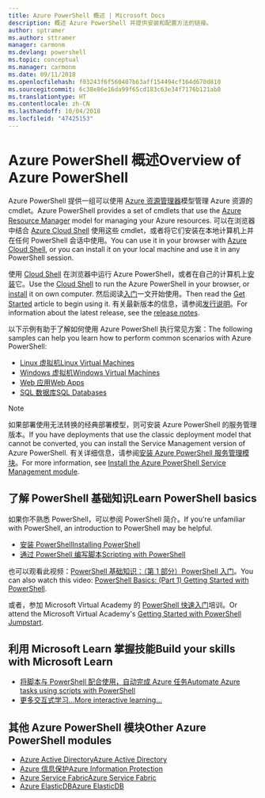 ```yaml
---
title: Azure PowerShell 概述 | Microsoft Docs
description: 概述 Azure PowerShell 并提供安装和配置方法的链接。
author: sptramer
ms.author: sttramer
manager: carmonm
ms.devlang: powershell
ms.topic: conceptual
ms.manager: carmonm
ms.date: 09/11/2018
ms.openlocfilehash: f03243f6f560407b63aff154494cf164d670d810
ms.sourcegitcommit: 6c38e86e16da99f65cd183c63e34f7176b121ab8
ms.translationtype: HT
ms.contentlocale: zh-CN
ms.lasthandoff: 10/04/2018
ms.locfileid: "47425153"
---
```

# <a name="overview-of-azure-powershell"></a><span data-ttu-id="0bb91-103">Azure PowerShell 概述</span><span class="sxs-lookup"><span data-stu-id="0bb91-103">Overview of Azure PowerShell</span></span>

<span data-ttu-id="0bb91-104">Azure PowerShell 提供一组可以使用 [Azure 资源管理器](/azure/azure-resource-manager/resource-group-overview)模型管理 Azure 资源的 cmdlet。</span><span class="sxs-lookup"><span data-stu-id="0bb91-104">Azure PowerShell provides a set of cmdlets that use the [Azure Resource Manager](/azure/azure-resource-manager/resource-group-overview) model for managing your Azure resources.</span></span> <span data-ttu-id="0bb91-105">可以在浏览器中结合 [Azure Cloud Shell](/azure/cloud-shell/overview) 使用这些 cmdlet，或者将它们安装在本地计算机上并在任何 PowerShell 会话中使用。</span><span class="sxs-lookup"><span data-stu-id="0bb91-105">You can use it in your browser with [Azure Cloud Shell](/azure/cloud-shell/overview), or you can install it on your local machine and use it in any PowerShell session.</span></span>

<span data-ttu-id="0bb91-106">使用 [Cloud Shell](/azure/cloud-shell/overview) 在浏览器中运行 Azure PowerShell，或者在自己的计算机上[安装](install-azurerm-ps.md)它。</span><span class="sxs-lookup"><span data-stu-id="0bb91-106">Use the [Cloud Shell](/azure/cloud-shell/overview) to run the Azure PowerShell in your browser, or [install](install-azurerm-ps.md) it on own computer.</span></span> <span data-ttu-id="0bb91-107">然后阅读[入门](get-started-azureps.md)一文开始使用。</span><span class="sxs-lookup"><span data-stu-id="0bb91-107">Then read the [Get Started](get-started-azureps.md) article to begin using it.</span></span> <span data-ttu-id="0bb91-108">有关最新版本的信息，请参阅[发行说明](release-notes-azureps.md)。</span><span class="sxs-lookup"><span data-stu-id="0bb91-108">For information about the latest release, see the [release notes](release-notes-azureps.md).</span></span>

<span data-ttu-id="0bb91-109">以下示例有助于了解如何使用 Azure PowerShell 执行常见方案：</span><span class="sxs-lookup"><span data-stu-id="0bb91-109">The following samples can help you learn how to perform common scenarios with Azure PowerShell:</span></span>

* [<span data-ttu-id="0bb91-110">Linux 虚拟机</span><span class="sxs-lookup"><span data-stu-id="0bb91-110">Linux Virtual Machines</span></span>](/azure/virtual-machines/virtual-machines-linux-powershell-samples?toc=/powershell/azure/toc.json)
* [<span data-ttu-id="0bb91-111">Windows 虚拟机</span><span class="sxs-lookup"><span data-stu-id="0bb91-111">Windows Virtual Machines</span></span>](/azure/virtual-machines/virtual-machines-windows-powershell-samples?toc=/powershell/azure/toc.json)
* [<span data-ttu-id="0bb91-112">Web 应用</span><span class="sxs-lookup"><span data-stu-id="0bb91-112">Web Apps</span></span>](/azure/app-service-web/app-service-powershell-samples?toc=/powershell/azure/toc.json)
* [<span data-ttu-id="0bb91-113">SQL 数据库</span><span class="sxs-lookup"><span data-stu-id="0bb91-113">SQL Databases</span></span>](/azure/sql-database/sql-database-powershell-samples?toc=/powershell/azure/toc.json)

> [!NOTE]
> <span data-ttu-id="0bb91-114">如果部署使用无法转换的经典部署模型，则可安装 Azure PowerShell 的服务管理版本。</span><span class="sxs-lookup"><span data-stu-id="0bb91-114">If you have deployments that use the classic deployment model that cannot be converted, you can install the Service Management version of Azure PowerShell.</span></span> <span data-ttu-id="0bb91-115">有关详细信息，请参阅[安装 Azure PowerShell 服务管理模块](/powershell/azure/servicemanagement/install-azure-ps)。</span><span class="sxs-lookup"><span data-stu-id="0bb91-115">For more information, see [Install the Azure PowerShell Service Management module](/powershell/azure/servicemanagement/install-azure-ps).</span></span>

## <a name="learn-powershell-basics"></a><span data-ttu-id="0bb91-116">了解 PowerShell 基础知识</span><span class="sxs-lookup"><span data-stu-id="0bb91-116">Learn PowerShell basics</span></span>

<span data-ttu-id="0bb91-117">如果你不熟悉 PowerShell，可以参阅 PowerShell 简介。</span><span class="sxs-lookup"><span data-stu-id="0bb91-117">If you're unfamiliar with PowerShell, an introduction to PowerShell may be helpful.</span></span>

* [<span data-ttu-id="0bb91-118">安装 PowerShell</span><span class="sxs-lookup"><span data-stu-id="0bb91-118">Installing PowerShell</span></span>](/powershell/scripting/setup/installing-windows-powershell)
* [<span data-ttu-id="0bb91-119">通过 PowerShell 编写脚本</span><span class="sxs-lookup"><span data-stu-id="0bb91-119">Scripting with PowerShell</span></span>](/powershell/scripting/powershell-scripting)

<span data-ttu-id="0bb91-120">也可以观看此视频：[PowerShell 基础知识：（第 1 部分）PowerShell 入门](https://channel9.msdn.com/Blogs/Taste-of-Premier/PowerShellBasicsPart1)。</span><span class="sxs-lookup"><span data-stu-id="0bb91-120">You can also watch this video: [PowerShell Basics: (Part 1) Getting Started with PowerShell](https://channel9.msdn.com/Blogs/Taste-of-Premier/PowerShellBasicsPart1).</span></span>

<span data-ttu-id="0bb91-121">或者，参加 Microsoft Virtual Academy 的 [PowerShell 快速入门](https://mva.microsoft.com/liveevents/powershell-jumpstart)培训。</span><span class="sxs-lookup"><span data-stu-id="0bb91-121">Or attend the Microsoft Virtual Academy's [Getting Started with PowerShell Jumpstart](https://mva.microsoft.com/liveevents/powershell-jumpstart).</span></span>

## <a name="build-your-skills-with-microsoft-learn"></a><span data-ttu-id="0bb91-122">利用 Microsoft Learn 掌握技能</span><span class="sxs-lookup"><span data-stu-id="0bb91-122">Build your skills with Microsoft Learn</span></span>

- [<span data-ttu-id="0bb91-123">将脚本与 PowerShell 配合使用，自动完成 Azure 任务</span><span class="sxs-lookup"><span data-stu-id="0bb91-123">Automate Azure tasks using scripts with PowerShell</span></span>](/learn/modules/automate-azure-tasks-with-powershell/)
- [<span data-ttu-id="0bb91-124">更多交互式学习...</span><span class="sxs-lookup"><span data-stu-id="0bb91-124">More interactive learning...</span></span>](/learn/browse/?term=powershell)

## <a name="other-azure-powershell-modules"></a><span data-ttu-id="0bb91-125">其他 Azure PowerShell 模块</span><span class="sxs-lookup"><span data-stu-id="0bb91-125">Other Azure PowerShell modules</span></span>

* [<span data-ttu-id="0bb91-126">Azure Active Directory</span><span class="sxs-lookup"><span data-stu-id="0bb91-126">Azure Active Directory</span></span>](/powershell/azure/active-directory/)
* [<span data-ttu-id="0bb91-127">Azure 信息保护</span><span class="sxs-lookup"><span data-stu-id="0bb91-127">Azure Information Protection</span></span>](/powershell/azure/aip/)
* [<span data-ttu-id="0bb91-128">Azure Service Fabric</span><span class="sxs-lookup"><span data-stu-id="0bb91-128">Azure Service Fabric</span></span>](/powershell/azure/service-fabric/)
* [<span data-ttu-id="0bb91-129">Azure ElasticDB</span><span class="sxs-lookup"><span data-stu-id="0bb91-129">Azure ElasticDB</span></span>](/powershell/azure/elasticdbjobs/)
